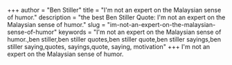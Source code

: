 +++
author = "Ben Stiller"
title = "I'm not an expert on the Malaysian sense of humor."
description = "the best Ben Stiller Quote: I'm not an expert on the Malaysian sense of humor."
slug = "im-not-an-expert-on-the-malaysian-sense-of-humor"
keywords = "I'm not an expert on the Malaysian sense of humor.,ben stiller,ben stiller quotes,ben stiller quote,ben stiller sayings,ben stiller saying,quotes, sayings,quote, saying, motivation"
+++
I'm not an expert on the Malaysian sense of humor.
